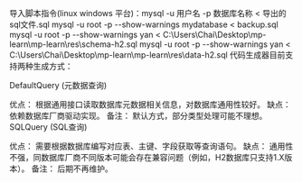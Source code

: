导入脚本指令(linux windows 平台)：mysql -u 用户名 -p 数据库名称 < 导出的sql文件.sql
mysql -u root -p --show-warnings mydatabase < backup.sql
mysql -u root -p --show-warnings yan < C:\Users\Chai\Desktop\mp-learn\mp-learn\res\schema-h2.sql
mysql -u root -p --show-warnings yan < C:\Users\Chai\Desktop\mp-learn\mp-learn\res\data-h2.sql
代码生成器目前支持两种生成方式：

DefaultQuery (元数据查询)

优点： 根据通用接口读取数据库元数据相关信息，对数据库通用性较好。
缺点： 依赖数据库厂商驱动实现。
备注： 默认方式，部分类型处理可能不理想。
SQLQuery (SQL查询)

优点： 需要根据数据库编写对应表、主键、字段获取等查询语句。
缺点： 通用性不强，同数据库厂商不同版本可能会存在兼容问题（例如，H2数据库只支持1.X版本）。
备注： 后期不再维护。